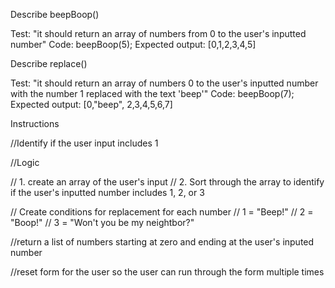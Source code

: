 Describe beepBoop()

Test: "it should return an array of numbers from 0 to the user's inputted number"
Code: beepBoop(5);
Expected output: [0,1,2,3,4,5]

Describe replace()

Test: "it should return an array of numbers 0 to the user's inputted number with the number 1 replaced with the text 'beep'"
Code: beepBoop(7);
Expected output: [0,"beep", 2,3,4,5,6,7]

Instructions

//Identify if the user input includes 1

//Logic

// 1. create an array of the user's input
// 2. Sort through the array to identify if the user's inputted number includes 1, 2, or 3

// Create conditions for replacement for each number
// 1 = "Beep!"
// 2 = "Boop!"
// 3 = "Won't you be my neightbor?"

//return a list of numbers starting at zero and ending at the user's inputed number

//reset form for the user so the user can run through the form multiple times
